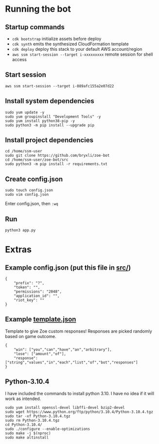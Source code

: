 # Running the bot

## Startup commands

 * `cdk bootstrap`   initialize assets before deploy
 * `cdk synth`       emits the synthesized CloudFormation template
 * `cdk deploy`      deploy this stack to your default AWS account/region
 * `aws ssm start-session --target i-xxxxxxxxx` remote session for shell access

## Start session

```
aws ssm start-session --target i-089afc155a2e07d22
```

## Install system dependencies

```
sudo yum update -y
sudo yum groupinstall "Development Tools" -y
sudo yum install python38-pip -y
sudo python3 -m pip install --upgrade pip
```

## Install project dependencies

```
cd /home/ssm-user
sudo git clone https://github.com/bryxli/zoe-bot
cd /home/ssm-user/zoe-bot/src
sudo python3 -m pip install -r requirements.txt
```

## Create config.json

```
sudo touch config.json
sudo vim config.json
```

Enter config.json, then `:wq`

## Run

```
python3 app.py
```

# Extras

## Example config.json (put this file in [src/](src/))

```
{
    "prefix": "?",
    "token": "",
    "permissions": "2048",
    "application_id": "",
    "riot_key": ""
}
```

## Example [template.json](src/template.json)

Template to give Zoe custom responses! Responses are picked randomly based on game outcome.
```
{
    "win": ["you","can","have","an","arbitrary"],
    "lose": ["amount","of"],
    "response": ["string","values","in","each","list","of","bot","responses"]
}
```

## Python-3.10.4

I have included the commands to install python 3.10. I have no idea if it will work as intended.
```
sudo yum install openssl-devel libffi-devel bzip2-devel
sudo wget https://www.python.org/ftp/python/3.10.4/Python-3.10.4.tgz
sudo tar -xf Python-3.10.4.tgz
sudo rm Python-3.10.4.tgz
cd Python-3.10.4/
sudo ./configure --enable-optimizations
sudo make -j $(nproc)
sudo make altinstall
```
